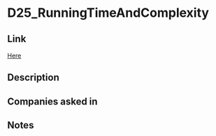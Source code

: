 # D25_RunningTimeAndComplexity

## Link

[Here](https://www.hackerrank.com/challenges/30-running-time-and-complexity)

## Description

## Companies asked in

## Notes